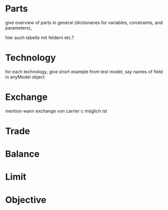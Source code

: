 Parts
=================
give overview of parts in general (dictionaries for variables, constraints, and parameters),

hier auch tabelle mit feldern etc.?

# Technology
for each technology, give short example from test model, say names of field in anyModel object

# Exchange

mention wann exchange von carrier c möglich ist

# Trade


# Balance


# Limit

# Objective
